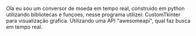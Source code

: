 Ola eu sou um conversor de moeda em tempo real, construido em python utilizando bibliotecas e funçoes, nesse programa utilizei:
CustomTkinter para visualização grafica.
Utilizando uma API "awesomeapi", qual faz busca em tempo real. 

